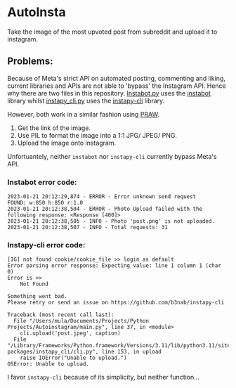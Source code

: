 # AutoInsta

Take the image of the most upvoted post from subreddit and upload it to instagram. 

## Problems:
Because of Meta's strict API on automated posting, commenting and liking, current libraries and APIs are not able to 'bypass' the Instagram API. Hence why there are two files in this repository. [Instabot.py](https://github.com/MulaTheRadish/AutoInsta/blob/main/instabot.py) uses the [instabot](https://instagrambot.github.io/docs/en/) library whilst [instapy_cli.py](https://github.com/MulaTheRadish/AutoInsta/blob/main/instapy_cli.py) uses the [instapy-cli](https://pypi.org/project/instapy-cli/) library. 

However, both work in a similar fashion using [PRAW](https://www.google.com/search?q=PRAW+python&oq=PRAW+python&aqs=chrome..69i57l2j69i59j69i60l3.1031j0j7&sourceid=chrome&ie=UTF-8). 
1. Get the link of the image. 
2. Use PIL to format the image into a 1:1 JPG/ JPEG/ PNG. 
3. Upload the image onto instagram. 

Unfortuantely, neither `instabot` nor `instapy-cli` currently bypass Meta's API. 

### Instabot error code:
```
2023-01-21 20:12:29,874 - ERROR - Error unknown send request
FOUND: w:850 h:850 r:1.0
2023-01-21 20:12:38,504 - ERROR - Photo Upload failed with the following response: <Response [400]>
2023-01-21 20:12:38,505 - INFO - Photo 'post.png' is not uploaded.
2023-01-21 20:12:38,507 - INFO - Total requests: 31
```

### Instapy-cli error code:
```
[IG] not found cookie/cookie_file >> login as default
Error parsing error response: Expecting value: line 1 column 1 (char 0)
Error is >>
    Not Found

Something went bad.
Please retry or send an issue on https://github.com/b3nab/instapy-cli

Traceback (most recent call last):
  File "/Users/mula/Documents/Projects/Python Projects/Autoinstagram/main.py", line 37, in <module>
    cli.upload('post.jpeg', caption)
  File "/Library/Frameworks/Python.framework/Versions/3.11/lib/python3.11/site-packages/instapy_cli/cli.py", line 153, in upload
    raise IOError("Unable to upload.")
OSError: Unable to upload.
```

I favor `instapy-cli` because of its simplicity, but neither function...
